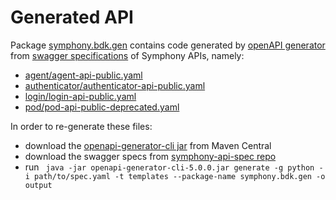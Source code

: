 # Generated API

Package [symphony.bdk.gen](https://github.com/SymphonyPlatformSolutions/symphony-api-client-python/tree/2.0/symphony/bdk/gen)
contains code generated by
[openAPI generator](https://github.com/OpenAPITools/openapi-generator)
from [swagger specifications](https://github.com/symphonyoss/symphony-api-spec) of Symphony APIs, namely:
* [agent/agent-api-public.yaml](https://github.com/symphonyoss/symphony-api-spec/blob/master/agent/agent-api-public.yaml)
* [authenticator/authenticator-api-public.yaml](https://github.com/symphonyoss/symphony-api-spec/blob/master/authenticator/authenticator-api-public.yaml)
* [login/login-api-public.yaml](https://github.com/symphonyoss/symphony-api-spec/blob/master/login/login-api-public.yaml)
* [pod/pod-api-public-deprecated.yaml](https://github.com/symphonyoss/symphony-api-spec/blob/master/pod/pod-api-public-deprecated.yaml)

In order to re-generate these files:
* download the [openapi-generator-cli jar](https://search.maven.org/artifact/org.openapitools/openapi-generator/5.0.0/jar)
  from Maven Central
* download the swagger specs from [symphony-api-spec repo](https://github.com/symphonyoss/symphony-api-spec)
* run ` java -jar openapi-generator-cli-5.0.0.jar generate -g python -i path/to/spec.yaml -t templates --package-name symphony.bdk.gen -o output`
